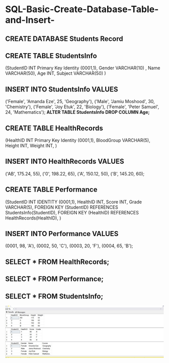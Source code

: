 # SQL-Basic-Create-Database-Table-and-Insert-

## CREATE DATABASE Students Record

## CREATE TABLE StudentsInfo
(StudentID INT Primary Key Identity (0001,1),
Gender VARCHAR(10) ,
Name VARCHAR(50),
Age INT,
Subject VARCHAR(50)
)

## INSERT INTO StudentsInfo VALUES
('Female', 'Amanda Eze', 25, 'Geography'),
('Male', 'Jamiu Moshood', 30, 'Chemistry'),
('Female', 'Joy Etuk', 22, 'Biology'),
('Female', 'Peter Samuel', 24, 'Mathematics');
**ALTER TABLE StudentsInfo DROP COLUMN Age;**

## CREATE TABLE HealthRecords
(HealthID INT Primary Key Identity (0001,1),
BloodGroup VARCHAR(5),
Height INT,
Weight INT,
)

## INSERT INTO HealthRecords VALUES
('AB', 175.24, 55),
('0', 198.22, 65),
('A', 150.12, 50),
('B', 145.20, 60);

## CREATE TABLE Performance
(StudentID INT IDENTITY (0001,1),
HealthID INT, Score INT, Grade VARCHAR(5),
FOREIGN KEY (StudentID) REFERENCES StudentsInfo(StudentID),
FOREIGN KEY (HealthID) REFERENCES HealthRecords(HealthID),
)

## INSERT INTO Performance VALUES
(0001, 98, 'A'),
(0002, 50, 'C'),
(0003, 20, 'F'),
(0004, 65, 'B');

## SELECT * FROM HealthRecords;

## SELECT * FROM Performance;

## SELECT * FROM StudentsInfo;
![SQL Basic Create Table_Insert](https://github.com/KemyMor/SQL-Basic-Create-Database-Table-and-Insert-/blob/a3bf1312c0b7a2c7f6c5b7833d39a4a1967cebea/SQL%20Basic%20Create%20Table_Insert.jpg)

